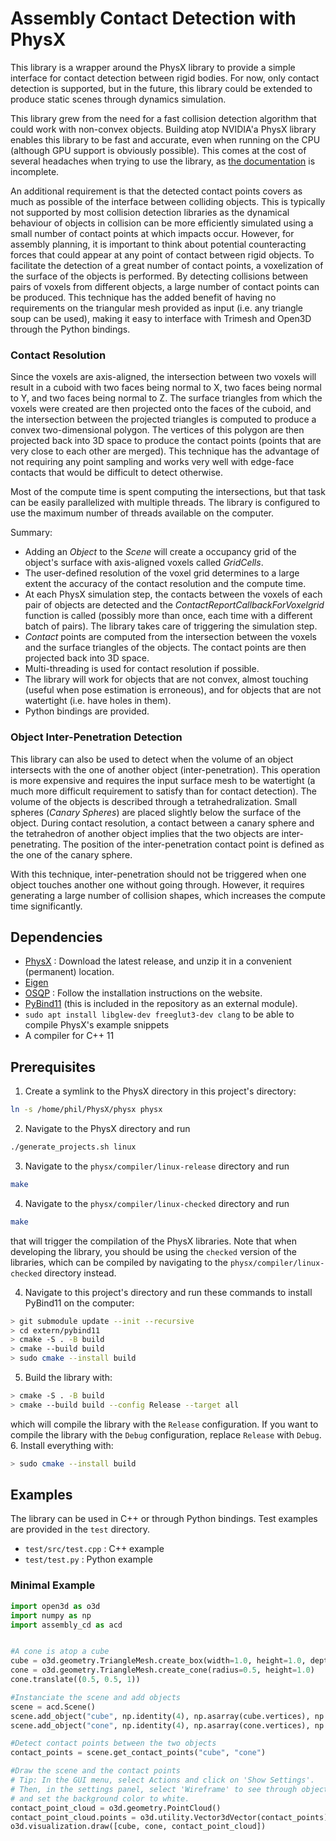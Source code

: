 # Assembly Contact Detection with PhysX
This library is a wrapper around the PhysX library to provide a simple interface for contact detection between rigid bodies. For now, only contact detection is supported, but in the future, this library could be extended to produce static scenes through dynamics simulation.

This library grew from the need for a fast collision detection algorithm that could work with non-convex objects. Building atop NVIDIA'a PhysX library enables this library to be fast and accurate, even when running on the CPU (although GPU support is obviously possible). This comes at the cost of several headaches when trying to use the library, as [the documentation](https://nvidia-omniverse.github.io/PhysX/physx/5.3.0/docs/MigrationTo53.html) is incomplete.

An additional requirement is that the detected contact points covers as much as possible of the interface between colliding objects. This is typically not supported by most collision detection libraries as the dynamical behaviour of objects in collision can be more efficiently simulated using a small number of contact points at which impacts occur. However, for assembly planning, it is important to think about potential counteracting forces that could appear at any point of contact between rigid objects. To facilitate the detection of a great number of contact points, a voxelization of the surface of the objects is performed. By detecting collisions between pairs of voxels from different objects, a large number of contact points can be produced. This technique has the added benefit of having no requirements on the triangular mesh provided as input (i.e. any triangle soup can be used), making it easy to interface with Trimesh and Open3D through the Python bindings.

### Contact Resolution
Since the voxels are axis-aligned, the intersection between two voxels will result in a cuboid with two faces being normal to X, two faces being normal to Y, and two faces being normal to Z. The surface triangles from which the voxels were created are then projected onto the faces of the cuboid, and the intersection between the projected triangles is computed to produce a convex two-dimensional polygon. The vertices of this polygon are then projected back into 3D space to produce the contact points (points that are very close to each other are merged). This technique has the advantage of not requiring any point sampling and works very well with edge-face contacts that would be difficult to detect otherwise.

Most of the compute time is spent computing the intersections, but that task can be easily parallelized with multiple threads. The library is configured to use the maximum number of threads available on the computer. 

Summary:
- Adding an *Object* to the *Scene* will create a occupancy grid of the object's surface with axis-aligned voxels called *GridCells*.
- The user-defined resolution of the voxel grid determines to a large extent the accuracy of the contact resolution and the compute time.
- At each PhysX simulation step, the contacts between the voxels of each pair of objects are detected and the *ContactReportCallbackForVoxelgrid* function is called (possibly more than once, each time with a different batch of pairs). The library takes care of triggering the simulation step.
- *Contact* points are computed from the intersection between the voxels and the surface triangles of the objects. The contact points are then projected back into 3D space.
- Multi-threading is used for contact resolution if possible.
- The library will work for objects that are not convex, almost touching (useful when pose estimation is erroneous), and for objects that are not watertight (i.e. have holes in them).
- Python bindings are provided.

### Object Inter-Penetration Detection
This library can also be used to detect when the volume of an object intersects with the one of another object (inter-penetration). This operation is more expensive and requires the input surface mesh to be watertight (a much more difficult requirement to satisfy than for contact detection). The volume of the objects is described through a tetrahedralization. Small spheres (*Canary Spheres*) are placed slightly below the surface of the object. During contact resolution, a contact between a canary sphere and the tetrahedron of another object implies that the two objects are inter-penetrating. The position of the inter-penetration contact point is defined as the one of the canary sphere.

With this technique, inter-penetration should not be triggered when one object touches another one without going through. However, it requires generating a large number of collision shapes, which increases the compute time significantly.

## Dependencies
- [PhysX](https://github.com/NVIDIA-Omniverse/PhysX) : Download the latest release, and unzip it in a convenient (permanent) location.
- [Eigen](https://eigen.tuxfamily.org/)
- [OSQP](https://osqp.org/) : Follow the installation instructions on the website.
- [PyBind11](https://pybind11.readthedocs.io/en/stable/index.html) (this is included in the repository as an external module).
- `sudo apt install libglew-dev freeglut3-dev clang` to be able to compile PhysX's example snippets
- A compiler for C++ 11

## Prerequisites
1. Create a symlink to the PhysX directory in this project's directory:
```bash
ln -s /home/phil/PhysX/physx physx
```
2. Navigate to the PhysX directory and run
```bash
./generate_projects.sh linux
```
3. Navigate to the `physx/compiler/linux-release` directory and run 
```bash
make
```
4. Navigate to the `physx/compiler/linux-checked` directory and run 
```bash
make
``` 
that will trigger the compilation of the PhysX libraries. Note that when developing the library, you should be using the `checked` version of the libraries, which can be compiled by navigating to the `physx/compiler/linux-checked` directory instead.

4. Navigate to this project's directory and run these commands to install PyBind11 on the computer:
```bash
> git submodule update --init --recursive
> cd extern/pybind11
> cmake -S . -B build
> cmake --build build
> sudo cmake --install build
```
5. Build the library with: 
```bash
> cmake -S . -B build
> cmake --build build --config Release --target all
```
which will compile the library with the `Release` configuration. If you want to compile the library with the `Debug` configuration, replace `Release` with `Debug`.
6. Install everything with:
```bash
> sudo cmake --install build
```

## Examples
The library can be used in C++ or through Python bindings. Test examples are provided in the `test` directory.
- `test/src/test.cpp` : C++ example
- `test/test.py` : Python example

### Minimal Example
```python
import open3d as o3d
import numpy as np
import assembly_cd as acd


#A cone is atop a cube
cube = o3d.geometry.TriangleMesh.create_box(width=1.0, height=1.0, depth=1.0)
cone = o3d.geometry.TriangleMesh.create_cone(radius=0.5, height=1.0)
cone.translate((0.5, 0.5, 1))

#Instanciate the scene and add objects
scene = acd.Scene()
scene.add_object("cube", np.identity(4), np.asarray(cube.vertices), np.asarray(cube.triangles), 30)
scene.add_object("cone", np.identity(4), np.asarray(cone.vertices), np.asarray(cone.triangles), 30)

#Detect contact points between the two objects
contact_points = scene.get_contact_points("cube", "cone")

#Draw the scene and the contact points
# Tip: In the GUI menu, select Actions and click on 'Show Settings'. 
# Then, in the settings panel, select 'Wireframe' to see through objects,
# and set the background color to white.
contact_point_cloud = o3d.geometry.PointCloud()
contact_point_cloud.points = o3d.utility.Vector3dVector(contact_points)
o3d.visualization.draw([cube, cone, contact_point_cloud])
```